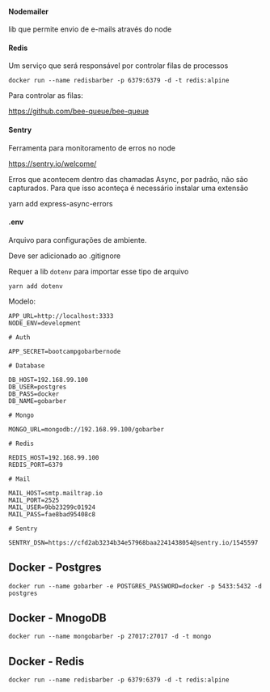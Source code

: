 #### Nodemailer

lib que permite envio de e-mails através do node

#### Redis

Um serviço que será responsável por controlar filas de processos

```
docker run --name redisbarber -p 6379:6379 -d -t redis:alpine
```

Para controlar as filas:

https://github.com/bee-queue/bee-queue

#### Sentry

Ferramenta para monitoramento de erros no node

https://sentry.io/welcome/

Erros que acontecem dentro das chamadas Async, por padrão, não são capturados. Para que isso aconteça é necessário instalar uma extensão

yarn add express-async-errors

#### .env

Arquivo para configurações de ambiente.

Deve ser adicionado ao .gitignore

Requer a lib `dotenv` para importar esse tipo de arquivo

`yarn add dotenv`

Modelo:

```
APP_URL=http://localhost:3333
NODE_ENV=development

# Auth

APP_SECRET=bootcampgobarbernode

# Database

DB_HOST=192.168.99.100
DB_USER=postgres
DB_PASS=docker
DB_NAME=gobarber

# Mongo

MONGO_URL=mongodb://192.168.99.100/gobarber

# Redis

REDIS_HOST=192.168.99.100
REDIS_PORT=6379

# Mail

MAIL_HOST=smtp.mailtrap.io
MAIL_PORT=2525
MAIL_USER=9bb23299c01924
MAIL_PASS=fae8bad95408c8

# Sentry

SENTRY_DSN=https://cfd2ab3234b34e57968baa2241438054@sentry.io/1545597

```

## Docker - Postgres

`docker run --name gobarber -e POSTGRES_PASSWORD=docker -p 5433:5432 -d postgres`

## Docker - MnogoDB

`docker run --name mongobarber -p 27017:27017 -d -t mongo`

## Docker - Redis

`docker run --name redisbarber -p 6379:6379 -d -t redis:alpine`
